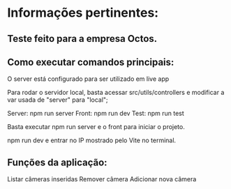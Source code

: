 # Informações pertinentes:

## Teste feito para a empresa Octos.


## Como executar comandos principais:

O server está configurado para ser utilizado em live app

Para rodar o servidor local, basta acessar src/utils/controllers e modificar a var usada de "server" para "local";

Server: npm run server
Front: npm run dev
Test: npm run test

Basta executar npm run server e o front para iniciar o projeto.

npm run dev e entrar no IP mostrado pelo Vite no terminal.

## Funções da aplicação:

Listar câmeras inseridas
Remover câmera
Adicionar nova câmera



